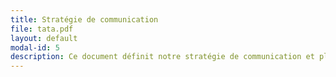 ```yaml
---
title: Stratégie de communication
file: tata.pdf
layout: default
modal-id: 5
description: Ce document définit notre stratégie de communication et planifie les différentes actions qui seront mises en place.
---
```

